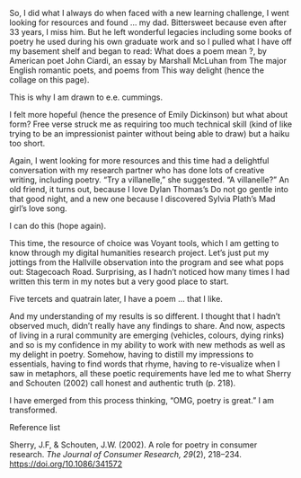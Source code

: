 So, I did what I always do when faced with a new learning challenge, I went looking for resources and found … my dad. Bittersweet because even after 33 years, I miss him. But he left wonderful legacies including some books of poetry he used during his own graduate work and so I pulled what I have off my basement shelf and began to read: What does a poem mean ?, by American poet John Ciardi, an essay by Marshall McLuhan from The major English romantic poets, and poems from This way delight (hence the collage on this page).

This is why I am drawn to e.e. cummings.

I felt more hopeful (hence the presence of Emily Dickinson) but what about form? Free verse struck me as requiring too much technical skill (kind of like trying to be an impressionist painter without being able to draw) but a haiku too short.

Again, I went looking for more resources and this time had a delightful conversation with my research partner who has done lots of creative writing, including poetry. “Try a villanelle,” she suggested. “A villanelle?” An old friend, it turns out, because I love Dylan Thomas’s Do not go gentle into that good night, and a new one because I discovered Sylvia Plath’s Mad girl’s love song.

I can do this (hope again).

This time, the resource of choice was Voyant tools, which I am getting to know through my digital humanities research project. Let’s just put my jottings from the Hallville observation into the program and see what pops out: Stagecoach Road. Surprising, as I hadn’t noticed how many times I had written this term in my notes but a very good place to start.

Five tercets and quatrain later, I have a poem … that I like.

And my understanding of my results is so different. I thought that I hadn’t observed much, didn’t really have any findings to share. And now, aspects of living in a rural community are emerging (vehicles, colours, dying rinks) and so is my confidence in my ability to work with new methods as well as my delight in poetry. Somehow, having to distill my impressions to essentials, having to find words that rhyme, having to re-visualize when I saw in metaphors, all these poetic requirements have led me to what Sherry and Schouten (2002) call honest and authentic truth (p. 218).

I have emerged from this process thinking, “OMG, poetry is great.” I am transformed.

Reference list

Sherry, J.F, & Schouten, J.W. (2002). A role for poetry in consumer research. *The Journal of Consumer Research, 29*(2), 218–234. https://doi.org/10.1086/341572
